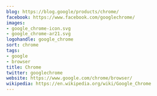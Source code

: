 ```yaml
---
blog: https://blog.google/products/chrome/
facebook: https://www.facebook.com/googlechrome/
images:
- google_chrome-icon.svg
- google_chrome-ar21.svg
logohandle: google_chrome
sort: chrome
tags:
- google
- browser
title: Chrome
twitter: googlechrome
website: https://www.google.com/chrome/browser/
wikipedia: https://en.wikipedia.org/wiki/Google_Chrome
---
```

